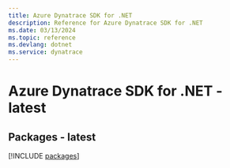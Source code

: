 ```yaml
---
title: Azure Dynatrace SDK for .NET
description: Reference for Azure Dynatrace SDK for .NET
ms.date: 03/13/2024
ms.topic: reference
ms.devlang: dotnet
ms.service: dynatrace
---
```

# Azure Dynatrace SDK for .NET - latest
## Packages - latest
[!INCLUDE [packages](dynatrace-index.md)]
